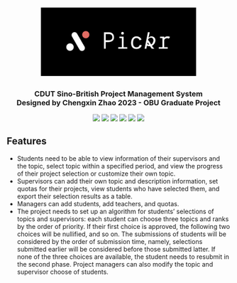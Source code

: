 <h1 align="center">
  <img src="GitHub_Resource/Logo.png" alt="Pickr" width="350">
</h1>

<h3 align="center">
  CDUT Sino-British Project Management System
  <br>
  Designed by Chengxin Zhao 2023 - OBU Graduate Project
</h3>

<div align="center">
  <img src="https://img.shields.io/badge/HTML5-E34F26.svg?logo=html5&logoColor=white">
  <img src="https://img.shields.io/badge/CSS-239120.svg?logo=css3&logoColor=white">
  <img src="https://img.shields.io/badge/JavaScript-323330.svg?logo=javascript&logoColor=F7DF1E">
  <img src="https://img.shields.io/badge/Flask-000.svg?logo=flask&logoColor=white">
  <img src="https://img.shields.io/badge/Python-14354C.svg?logo=python&logoColor=white">
  <img src="https://img.shields.io/badge/mysql-00000f.svg?logo=mysql&logoColor=white">
</div>

## Features
- Students need to be able to view information of their supervisors and the topic, select topic within a specified period, and view the progress of their project selection or customize their own topic. 
- Supervisors can add their own topic and description information, set quotas for their projects, view students who have selected them, and export their selection results as a table. 
- Managers can add students, add teachers, and quotas. 
- The project needs to set up an algorithm for students’ selections of topics and supervisors: each student can choose three topics and ranks by the order of priority. If their first choice is approved, the following two choices will be nullified, and so on. The submissions of students will be considered by the order of submission time, namely, selections submitted earlier will be considered before those submitted latter. If none of the three choices are available, the student needs to resubmit in the second phase. Project managers can also modify the topic and supervisor choose of students. 

